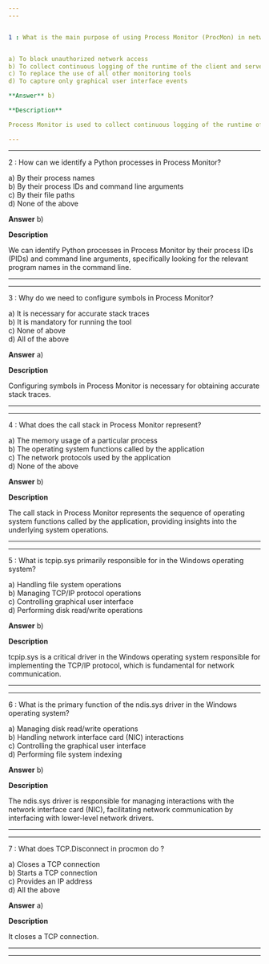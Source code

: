```yaml
---  
---  


1 : What is the main purpose of using Process Monitor (ProcMon) in networking?  


a) To block unauthorized network access  
b) To collect continuous logging of the runtime of the client and server applications  
c) To replace the use of all other monitoring tools  
d) To capture only graphical user interface events  

**Answer** b)  

**Description**  

Process Monitor is used to collect continuous logging of the runtime of the client and server applications.  

---  
```

---  


2 : How can we identify a Python processes in Process Monitor?  

a) By their process names  
b) By their process IDs and command line arguments  
c) By their file paths  
d) None of the above  

**Answer** b)  

**Description**  

We can identify Python processes in Process Monitor by their process IDs (PIDs) and command line arguments, specifically looking for the relevant program names in the command line.  

---  
---  


3 : Why do we need to configure symbols in Process Monitor?  

a) It is necessary for accurate stack traces  
b) It is mandatory for running the tool  
c) None of above  
d) All of the above  

**Answer** a)  

**Description**  

Configuring symbols in Process Monitor is necessary for obtaining accurate stack traces.  

---  
---  


4 : What does the call stack in Process Monitor represent?  

a) The memory usage of a particular process  
b) The operating system functions called by the application  
c) The network protocols used by the application  
d) None of the above  

**Answer** b)  

**Description**  

The call stack in Process Monitor represents the sequence of operating system functions called by the application, providing insights into the underlying system operations.  

---  
---  


5 : What is tcpip.sys primarily responsible for in the Windows operating system?  

a) Handling file system operations  
b) Managing TCP/IP protocol operations  
c) Controlling graphical user interface  
d) Performing disk read/write operations  

**Answer** b)  

**Description**  

tcpip.sys is a critical driver in the Windows operating system responsible for implementing the TCP/IP protocol, which is fundamental for network communication.  

---  
---  


6 : What is the primary function of the ndis.sys driver in the Windows operating system?  

a) Managing disk read/write operations  
b) Handling network interface card (NIC) interactions  
c) Controlling the graphical user interface  
d) Performing file system indexing  

**Answer** b)  

**Description**  

The ndis.sys driver is responsible for managing interactions with the network interface card (NIC), facilitating network communication by interfacing with lower-level network drivers.  

---  
---  


7 : What does TCP.Disconnect in procmon do ?  

a) Closes a TCP connection  
b) Starts a TCP connection  
c) Provides an IP address  
d) All the above  

**Answer** a)  

**Description**  

It closes a TCP connection.  

---  
---  






